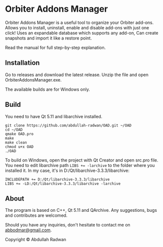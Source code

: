 # Orbiter Addons Manager
Orbiter Addons Manager is a useful tool to organize your Orbiter add-ons.
Allows you to install, uninstall, enable and disable add-ons with just one click! Uses an expandable database which supports any add-on, Can create snapshots and import it like a restore point.

Read the manual for full step-by-step explanation.

## Installation
Go to releases and download the latest release. Unzip the file and open OrbiterAddonsManager.exe.

The available builds are for Windows only.

## Build
You need to have Qt 5.11 and libarchive installed.

```
git clone https://github.com/abdullah-radwan/OAD.git ~/OAD
cd ~/OAD
qmake OAD.pro
make
make clean
chmod u+x OAD
./OAD
```

To build on Windows, open the project with Qt Creator and open src.pro file.
 You need to edit libarchive path `LIBS += -larchive`
 to the folder where you installed it. In my case, it's in D:/Qt/libarchive-3.3.3/libarchive:

```
INCLUDEPATH += D:/Qt/libarchive-3.3.3/libarchive
LIBS += -LD:/Qt/libarchive-3.3.3/libarchive -larchive
```
## About
The program is based on C++, Qt 5.11 and QArchive. Any suggestions, bugs and contributes are welcomed.

Should you have any inquiries, don't hesitate to contact me on [abbodmar@gmail.com](mailto:abbodmar@gmail.com?subject=Orbiter%20Addons%20Manager).

Copyright © Abdullah Radwan
